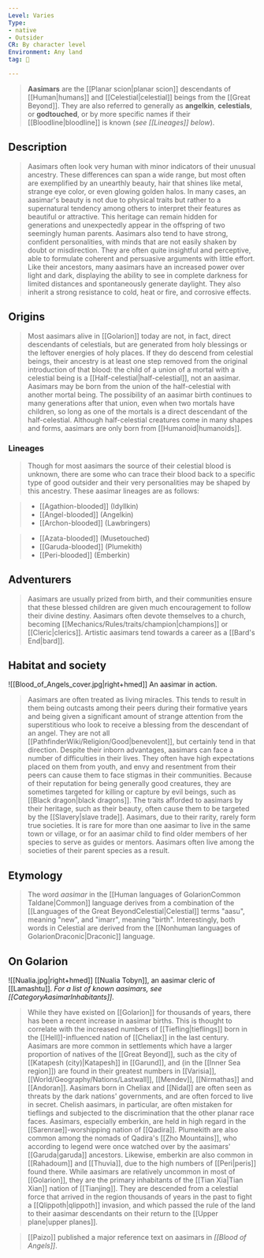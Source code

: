 ```yaml
---
Level: Varies
Type:
- native
- Outsider
CR: By character level
Environment: Any land
tag: 👹

---
```


> **Aasimars** are the [[Planar scion|planar scion]] descendants of [[Human|humans]] and [[Celestial|celestial]] beings from the [[Great Beyond]]. They are also referred to generally as **angelkin**, **celestials**, or **godtouched**, or by more specific names if their [[Bloodline|bloodline]] is known (*see [[Lineages]] below*).



## Description

> Aasimars often look very human with minor indicators of their unusual ancestry. These differences can span a wide range, but most often are exemplified by an unearthly beauty, hair that shines like metal, strange eye color, or even glowing golden halos. In many cases, an aasimar's beauty is not due to physical traits but rather to a supernatural tendency among others to interpret their features as beautiful or attractive. This heritage can remain hidden for generations and unexpectedly appear in the offspring of two seemingly human parents.
> Aasimars also tend to have strong, confident personalities, with minds that are not easily shaken by doubt or misdirection. They are often quite insightful and perceptive, able to formulate coherent and persuasive arguments with little effort.
> Like their ancestors, many aasimars have an increased power over light and dark, displaying the ability to see in complete darkness for limited distances and spontaneously generate daylight. They also inherit a strong resistance to cold, heat or fire, and corrosive effects.


## Origins

> Most aasimars alive in [[Golarion]] today are not, in fact, direct descendants of celestials, but are generated from holy blessings or the leftover energies of holy places. If they do descend from celestial beings, their ancestry is at least one step removed from the original introduction of that blood: the child of a union of a mortal with a celestial being is a [[Half-celestial|half-celestial]], not an aasimar. Aasimars may be born from the union of the half-celestial with another mortal being. The possibility of an aasimar birth continues to many generations after that union, even when two mortals have children, so long as one of the mortals is a direct descendant of the half-celestial. Although half-celestial creatures come in many shapes and forms, aasimars are only born from [[Humanoid|humanoids]].


### Lineages

> Though for most aasimars the source of their celestial blood is unknown, there are some who can trace their blood back to a specific type of good outsider and their very personalities may be shaped by this ancestry. These aasimar lineages are as follows:















> - [[Agathion-blooded]] (Idyllkin)
> - [[Angel-blooded]] (Angelkin)
> - [[Archon-blooded]] (Lawbringers)


> - [[Azata-blooded]] (Musetouched)
> - [[Garuda-blooded]] (Plumekith)
> - [[Peri-blooded]] (Emberkin)






## Adventurers

> Aasimars are usually prized from birth, and their communities ensure that these blessed children are given much encouragement to follow their divine destiny. Aasimars often devote themselves to a church, becoming [[Mechanics/Rules/traits/champion|champions]] or [[Cleric|clerics]]. Artistic aasimars tend towards a career as a [[Bard's End|bard]].


## Habitat and society

![[Blood_of_Angels_cover.jpg|right+hmed]] 
 An aasimar in action.
> Aasimars are often treated as living miracles. This tends to result in them being outcasts among their peers during their formative years and being given a significant amount of strange attention from the superstitious who look to receive a blessing from the descendant of an angel. They are not all [[PathfinderWiki/Religion/Good|benevolent]], but certainly tend in that direction.
> Despite their inborn advantages, aasimars can face a number of difficulties in their lives. They often have high expectations placed on them from youth, and envy and resentment from their peers can cause them to face stigmas in their communities. Because of their reputation for being generally good creatures, they are sometimes targeted for killing or capture by evil beings, such as [[Black dragon|black dragons]]. The traits afforded to aasimars by their heritage, such as their beauty, often cause them to be targeted by the [[Slavery|slave trade]].
> Aasimars, due to their rarity, rarely form true societies. It is rare for more than one aasimar to live in the same town or village, or for an aasimar child to find older members of her species to serve as guides or mentors. Aasimars often live among the societies of their parent species as a result.


## Etymology

> The word *aasimar* in the [[Human languages of GolarionCommon Taldane|Common]] language derives from a combination of the [[Languages of the Great BeyondCelestial|Celestial]] terms "aasu", meaning "new", and "imarr", meaning "birth". Interestingly, both words in Celestial are derived from the [[Nonhuman languages of GolarionDraconic|Draconic]] language.


## On Golarion

![[Nualia.jpg|right+hmed]] 
 [[Nualia Tobyn]], an aasimar cleric of [[Lamashtu]].
*For a list of known aasimars, see [[CategoryAasimarInhabitants]]*.
> While they have existed on [[Golarion]] for thousands of years, there has been a recent increase in aasimar births. This is thought to correlate with the increased numbers of [[Tiefling|tieflings]] born in the [[Hell]]-influenced nation of [[Cheliax]] in the last century.
> Aasimars are more common in settlements which have a larger proportion of natives of the [[Great Beyond]], such as the city of [[Katapesh (city)|Katapesh]] in [[Garund]], and (in the [[Inner Sea region]]) are found in their greatest numbers in [[Varisia]], [[World/Geography/Nations/Lastwall]], [[Mendev]], [[Nirmathas]] and [[Andoran]]. Aasimars born in Cheliax and [[Nidal]] are often seen as threats by the dark nations' governments, and are often forced to live in secret. Chelish aasimars, in particular, are often mistaken for tieflings and subjected to the discrimination that the other planar race faces.
> Aasimars, especially emberkin, are held in high regard in the [[Sarenrae]]-worshipping nation of [[Qadira]]. Plumekith are also common among the nomads of Qadira's [[Zho Mountains]], who according to legend were once watched over by the aasimars' [[Garuda|garuda]] ancestors. Likewise, emberkin are also common in [[Rahadoum]] and [[Thuvia]], due to the high numbers of [[Peri|peris]] found there.
> While aasimars are relatively uncommon in most of [[Golarion]], they are the primary inhabitants of the [[Tian Xia|Tian Xian]] nation of [[Tianjing]]. They are descended from a celestial force that arrived in the region thousands of years in the past to fight a [[Qlippoth|qlippoth]] invasion, and which passed the rule of the land to their aasimar descendants on their return to the [[Upper plane|upper planes]].


> [[Paizo]] published a major reference text on aasimars in *[[Blood of Angels]]*.







